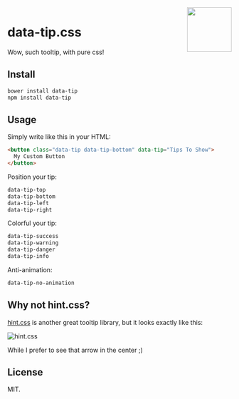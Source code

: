 <img src="http://r5.loli.io/aiYVJb.png" align="right" width="100">

# data-tip.css

Wow, such tooltip, with pure css!

## Install

```bash
bower install data-tip
npm install data-tip
```

## Usage

Simply write like this in your HTML:

```html
<button class="data-tip data-tip-bottom" data-tip="Tips To Show">
  My Custom Button
</button>
```

Position your tip:

```html
data-tip-top
data-tip-bottom
data-tip-left
data-tip-right
```

Colorful your tip:

```html
data-tip-success
data-tip-warning
data-tip-danger
data-tip-info
```

Anti-animation:

```html
data-tip-no-animation
```

## Why not hint.css?

[hint.css](https://github.com/chinchang/hint.css) is another great tooltip library, but it looks exactly like this:

![hint.css](http://r.loli.io/iUv2Yz.png)

While I prefer to see that arrow in the center ;)

## License

MIT.

